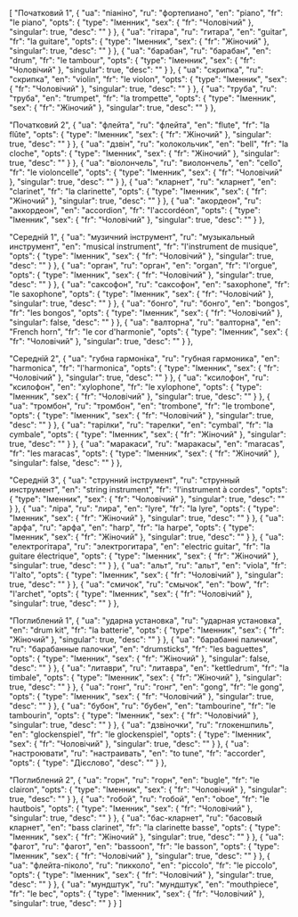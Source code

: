 [
  "Початковий 1",
  {
    "ua": "піаніно",
    "ru": "фортепиано",
    "en": "piano",
    "fr": "le piano",
    "opts": {
      "type": "Іменник",
      "sex": {
        "fr": "Чоловічий"
      },
      "singular": true,
      "desc": ""
    }
  },
  {
    "ua": "гітара",
    "ru": "гитара",
    "en": "guitar",
    "fr": "la guitare",
    "opts": {
      "type": "Іменник",
      "sex": {
        "fr": "Жіночий"
      },
      "singular": true,
      "desc": ""
    }
  },
  {
    "ua": "барабан",
    "ru": "барабан",
    "en": "drum",
    "fr": "le tambour",
    "opts": {
      "type": "Іменник",
      "sex": {
        "fr": "Чоловічий"
      },
      "singular": true,
      "desc": ""
    }
  },
  {
    "ua": "скрипка",
    "ru": "скрипка",
    "en": "violin",
    "fr": "le violon",
    "opts": {
      "type": "Іменник",
      "sex": {
        "fr": "Чоловічий"
      },
      "singular": true,
      "desc": ""
    }
  },
  {
    "ua": "труба",
    "ru": "труба",
    "en": "trumpet",
    "fr": "la trompette",
    "opts": {
      "type": "Іменник",
      "sex": {
        "fr": "Жіночий"
      },
      "singular": true,
      "desc": ""
    }
  },


  
  "Початковий 2",
  {
    "ua": "флейта",
    "ru": "флейта",
    "en": "flute",
    "fr": "la flûte",
    "opts": {
      "type": "Іменник",
      "sex": {
        "fr": "Жіночий"
      },
      "singular": true,
      "desc": ""
    }
  },
  {
    "ua": "дзвін",
    "ru": "колокольчик",
    "en": "bell",
    "fr": "la cloche",
    "opts": {
      "type": "Іменник",
      "sex": {
        "fr": "Жіночий"
      },
      "singular": true,
      "desc": ""
    }
  },
  {
    "ua": "віолончель",
    "ru": "виолончель",
    "en": "cello",
    "fr": "le violoncelle",
    "opts": {
      "type": "Іменник",
      "sex": {
        "fr": "Чоловічий"
      },
      "singular": true,
      "desc": ""
    }
  },
  {
    "ua": "кларнет",
    "ru": "кларнет",
    "en": "clarinet",
    "fr": "la clarinette",
    "opts": {
      "type": "Іменник",
      "sex": {
        "fr": "Жіночий"
      },
      "singular": true,
      "desc": ""
    }
  },
  {
    "ua": "акордеон",
    "ru": "аккордеон",
    "en": "accordion",
    "fr": "l'accordéon",
    "opts": {
      "type": "Іменник",
      "sex": {
        "fr": "Чоловічий"
      },
      "singular": true,
      "desc": ""
    }
  },



  "Середній 1",
  {
    "ua": "музичний інструмент",
    "ru": "музыкальный инструмент",
    "en": "musical instrument",
    "fr": "l'instrument de musique",
    "opts": {
      "type": "Іменник",
      "sex": {
        "fr": "Чоловічий"
      },
      "singular": true,
      "desc": ""
    }
  },
  {
    "ua": "орган",
    "ru": "орган",
    "en": "organ",
    "fr": "l'orgue",
    "opts": {
      "type": "Іменник",
      "sex": {
        "fr": "Чоловічий"
      },
      "singular": true,
      "desc": ""
    }
  },
  {
    "ua": "саксофон",
    "ru": "саксофон",
    "en": "saxophone",
    "fr": "le saxophone",
    "opts": {
      "type": "Іменник",
      "sex": {
        "fr": "Чоловічий"
      },
      "singular": true,
      "desc": ""
    }
  },
  {
    "ua": "бонго",
    "ru": "бонго",
    "en": "bongos",
    "fr": "les bongos",
    "opts": {
      "type": "Іменник",
      "sex": {
        "fr": "Чоловічий"
      },
      "singular": false,
      "desc": ""
    }
  },
  {
    "ua": "валторна",
    "ru": "валторна",
    "en": "French horn",
    "fr": "le cor d'harmonie",
    "opts": {
      "type": "Іменник",
      "sex": {
        "fr": "Чоловічий"
      },
      "singular": true,
      "desc": ""
    }
  },



  "Середній 2",
  {
    "ua": "губна гармоніка",
    "ru": "губная гармоника",
    "en": "harmonica",
    "fr": "l'harmonica",
    "opts": {
      "type": "Іменник",
      "sex": {
        "fr": "Чоловічий"
      },
      "singular": true,
      "desc": ""
    }
  },
  {
    "ua": "ксилофон",
    "ru": "ксилофон",
    "en": "xylophone",
    "fr": "le xylophone",
    "opts": {
      "type": "Іменник",
      "sex": {
        "fr": "Чоловічий"
      },
      "singular": true,
      "desc": ""
    }
  },
  {
    "ua": "тромбон",
    "ru": "тромбон",
    "en": "trombone",
    "fr": "le trombone",
    "opts": {
      "type": "Іменник",
      "sex": {
        "fr": "Чоловічий"
      },
      "singular": true,
      "desc": ""
    }
  },
  {
    "ua": "тарілки",
    "ru": "тарелки",
    "en": "cymbal",
    "fr": "la cymbale",
    "opts": {
      "type": "Іменник",
      "sex": {
        "fr": "Жіночий"
      },
      "singular": true,
      "desc": ""
    }
  },
  {
    "ua": "маракаси",
    "ru": "маракасы",
    "en": "maracas",
    "fr": "les maracas",
    "opts": {
      "type": "Іменник",
      "sex": {
        "fr": "Жіночий"
      },
      "singular": false,
      "desc": ""
    }
  },



  "Середній 3",
  {
    "ua": "струнний інструмент",
    "ru": "струнный инструмент",
    "en": "string instrument",
    "fr": "l'instrument à cordes",
    "opts": {
      "type": "Іменник",
      "sex": {
        "fr": "Чоловічий"
      },
      "singular": true,
      "desc": ""
    }
  },
  {
    "ua": "ліра",
    "ru": "лира",
    "en": "lyre",
    "fr": "la lyre",
    "opts": {
      "type": "Іменник",
      "sex": {
        "fr": "Жіночий"
      },
      "singular": true,
      "desc": ""
    }
  },
  {
    "ua": "арфа",
    "ru": "арфа",
    "en": "harp",
    "fr": "la harpe",
    "opts": {
      "type": "Іменник",
      "sex": {
        "fr": "Жіночий"
      },
      "singular": true,
      "desc": ""
    }
  },
  {
    "ua": "електрогітара",
    "ru": "электрогитара",
    "en": "electric guitar",
    "fr": "la guitare électrique",
    "opts": {
      "type": "Іменник",
      "sex": {
        "fr": "Жіночий"
      },
      "singular": true,
      "desc": ""
    }
  },
  {
    "ua": "альт",
    "ru": "альт",
    "en": "viola",
    "fr": "l'alto",
    "opts": {
      "type": "Іменник",
      "sex": {
        "fr": "Чоловічий"
      },
      "singular": true,
      "desc": ""
    }
  },
  {
    "ua": "смичок",
    "ru": "смычок",
    "en": "bow",
    "fr": "l'archet",
    "opts": {
      "type": "Іменник",
      "sex": {
        "fr": "Чоловічий"
      },
      "singular": true,
      "desc": ""
    }
  },



  "Поглиблений 1",
  {
    "ua": "ударна установка",
    "ru": "ударная установка",
    "en": "drum kit",
    "fr": "la batterie",
    "opts": {
      "type": "Іменник",
      "sex": {
        "fr": "Жіночий"
      },
      "singular": true,
      "desc": ""
    }
  },
  {
    "ua": "барабанні палички",
    "ru": "барабанные палочки",
    "en": "drumsticks",
    "fr": "les baguettes",
    "opts": {
      "type": "Іменник",
      "sex": {
        "fr": "Жіночий"
      },
      "singular": false,
      "desc": ""
    }
  },
  {
    "ua": "литаври",
    "ru": "литавра",
    "en": "kettledrum",
    "fr": "la timbale",
    "opts": {
      "type": "Іменник",
      "sex": {
        "fr": "Жіночий"
      },
      "singular": true,
      "desc": ""
    }
  },
  {
    "ua": "гонг",
    "ru": "гонг",
    "en": "gong",
    "fr": "le gong",
    "opts": {
      "type": "Іменник",
      "sex": {
        "fr": "Чоловічий"
      },
      "singular": true,
      "desc": ""
    }
  },
  {
    "ua": "бубон",
    "ru": "бубен",
    "en": "tambourine",
    "fr": "le tambourin",
    "opts": {
      "type": "Іменник",
      "sex": {
        "fr": "Чоловічий"
      },
      "singular": true,
      "desc": ""
    }
  },
  {
    "ua": "дзвіночки",
    "ru": "глокеншпиль",
    "en": "glockenspiel",
    "fr": "le glockenspiel",
    "opts": {
      "type": "Іменник",
      "sex": {
        "fr": "Чоловічий"
      },
      "singular": true,
      "desc": ""
    }
  },
  {
    "ua": "настроювати",
    "ru": "настраивать",
    "en": "to tune",
    "fr": "accorder",
    "opts": {
      "type": "Дієслово",
      "desc": ""
    }
  },



  "Поглиблений 2",
  {
    "ua": "горн",
    "ru": "горн",
    "en": "bugle",
    "fr": "le clairon",
    "opts": {
      "type": "Іменник",
      "sex": {
        "fr": "Чоловічий"
      },
      "singular": true,
      "desc": ""
    }
  },
  {
    "ua": "гобой",
    "ru": "гобой",
    "en": "oboe",
    "fr": "le hautbois",
    "opts": {
      "type": "Іменник",
      "sex": {
        "fr": "Чоловічий"
      },
      "singular": true,
      "desc": ""
    }
  },
  {
    "ua": "бас-кларнет",
    "ru": "басовый кларнет",
    "en": "bass clarinet",
    "fr": "la clarinette basse",
    "opts": {
      "type": "Іменник",
      "sex": {
        "fr": "Жіночий"
      },
      "singular": true,
      "desc": ""
    }
  },
  {
    "ua": "фагот",
    "ru": "фагот",
    "en": "bassoon",
    "fr": "le basson",
    "opts": {
      "type": "Іменник",
      "sex": {
        "fr": "Чоловічий"
      },
      "singular": true,
      "desc": ""
    }
  },
  {
    "ua": "флейта-піколо",
    "ru": "пикколо",
    "en": "piccolo",
    "fr": "le piccolo",
    "opts": {
      "type": "Іменник",
      "sex": {
        "fr": "Чоловічий"
      },
      "singular": true,
      "desc": ""
    }
  },
  {
    "ua": "мундштук",
    "ru": "мундштук",
    "en": "mouthpiece",
    "fr": "le bec",
    "opts": {
      "type": "Іменник",
      "sex": {
        "fr": "Чоловічий"
      },
      "singular": true,
      "desc": ""
    }
  }
]
